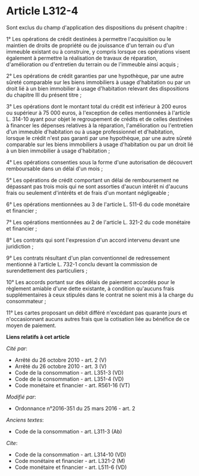 # Article L312-4

Sont exclus du champ d'application des dispositions du présent chapitre : 

1° Les opérations de crédit destinées à permettre l'acquisition ou le maintien de droits de propriété ou de jouissance d'un
terrain ou d'un immeuble existant ou à construire, y compris lorsque ces opérations visent également à permettre la
réalisation de travaux de réparation, d'amélioration ou d'entretien du terrain ou de l'immeuble ainsi acquis ; 

2° Les opérations de crédit garanties par une hypothèque, par une autre sûreté comparable sur les biens immobiliers à usage
d'habitation ou par un droit lié à un bien immobilier à usage d'habitation relevant des dispositions du chapitre III du
présent titre ; 

3° Les opérations dont le montant total du crédit est inférieur à 200 euros ou supérieur à 75 000 euros, à l'exception de
celles mentionnées à l'article L. 314-10 ayant pour objet le regroupement de crédits et de celles destinées à financer les
dépenses relatives à la réparation, l'amélioration ou l'entretien d'un immeuble d'habitation ou à usage professionnel et
d'habitation, lorsque le crédit n'est pas garanti par une hypothèque, par une autre sûreté comparable sur les biens
immobiliers à usage d'habitation ou par un droit lié à un bien immobilier à usage d'habitation ; 

4° Les opérations consenties sous la forme d'une autorisation de découvert remboursable dans un délai d'un mois ; 

5° Les opérations de crédit comportant un délai de remboursement ne dépassant pas trois mois qui ne sont assorties d'aucun
intérêt ni d'aucuns frais ou seulement d'intérêts et de frais d'un montant négligeable ; 

6° Les opérations mentionnées au 3 de l'article L. 511-6 du code monétaire et financier ; 

7° Les opérations mentionnées au 2 de l'article L. 321-2 du code monétaire et financier ; 

8° Les contrats qui sont l'expression d'un accord intervenu devant une juridiction ; 

9° Les contrats résultant d'un plan conventionnel de redressement mentionné à l'article L. 732-1 conclu devant la commission
de surendettement des particuliers ; 

10° Les accords portant sur des délais de paiement accordés pour le règlement amiable d'une dette existante, à condition
qu'aucuns frais supplémentaires à ceux stipulés dans le contrat ne soient mis à la charge du consommateur ; 

11° Les cartes proposant un débit différé n'excédant pas quarante jours et n'occasionnant aucuns autres frais que la
cotisation liée au bénéfice de ce moyen de paiement.

**Liens relatifs à cet article**

_Cité par_:

  - Arrêté du 26 octobre 2010 - art. 2 (V)
  - Arrêté du 26 octobre 2010 - art. 3 (V)
  - Code de la consommation - art. L351-3 (VD)
  - Code de la consommation - art. L351-4 (VD)
  - Code monétaire et financier - art. R561-16 (VT)

_Modifié par_:

  - Ordonnance n°2016-351 du 25 mars 2016 - art. 2

_Anciens textes_:

  - Code de la consommation - art. L311-3 (Ab)

_Cite_:

  - Code de la consommation - art. L314-10 (VD)
  - Code monétaire et financier - art. L321-2 (M)
  - Code monétaire et financier - art. L511-6 (VD)
